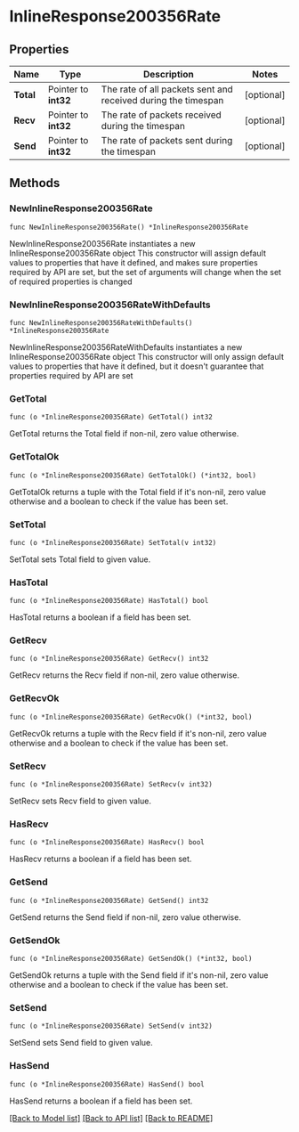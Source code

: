 # InlineResponse200356Rate

## Properties

Name | Type | Description | Notes
------------ | ------------- | ------------- | -------------
**Total** | Pointer to **int32** | The rate of all packets sent and received during the timespan | [optional] 
**Recv** | Pointer to **int32** | The rate of packets received during the timespan | [optional] 
**Send** | Pointer to **int32** | The rate of packets sent during the timespan | [optional] 

## Methods

### NewInlineResponse200356Rate

`func NewInlineResponse200356Rate() *InlineResponse200356Rate`

NewInlineResponse200356Rate instantiates a new InlineResponse200356Rate object
This constructor will assign default values to properties that have it defined,
and makes sure properties required by API are set, but the set of arguments
will change when the set of required properties is changed

### NewInlineResponse200356RateWithDefaults

`func NewInlineResponse200356RateWithDefaults() *InlineResponse200356Rate`

NewInlineResponse200356RateWithDefaults instantiates a new InlineResponse200356Rate object
This constructor will only assign default values to properties that have it defined,
but it doesn't guarantee that properties required by API are set

### GetTotal

`func (o *InlineResponse200356Rate) GetTotal() int32`

GetTotal returns the Total field if non-nil, zero value otherwise.

### GetTotalOk

`func (o *InlineResponse200356Rate) GetTotalOk() (*int32, bool)`

GetTotalOk returns a tuple with the Total field if it's non-nil, zero value otherwise
and a boolean to check if the value has been set.

### SetTotal

`func (o *InlineResponse200356Rate) SetTotal(v int32)`

SetTotal sets Total field to given value.

### HasTotal

`func (o *InlineResponse200356Rate) HasTotal() bool`

HasTotal returns a boolean if a field has been set.

### GetRecv

`func (o *InlineResponse200356Rate) GetRecv() int32`

GetRecv returns the Recv field if non-nil, zero value otherwise.

### GetRecvOk

`func (o *InlineResponse200356Rate) GetRecvOk() (*int32, bool)`

GetRecvOk returns a tuple with the Recv field if it's non-nil, zero value otherwise
and a boolean to check if the value has been set.

### SetRecv

`func (o *InlineResponse200356Rate) SetRecv(v int32)`

SetRecv sets Recv field to given value.

### HasRecv

`func (o *InlineResponse200356Rate) HasRecv() bool`

HasRecv returns a boolean if a field has been set.

### GetSend

`func (o *InlineResponse200356Rate) GetSend() int32`

GetSend returns the Send field if non-nil, zero value otherwise.

### GetSendOk

`func (o *InlineResponse200356Rate) GetSendOk() (*int32, bool)`

GetSendOk returns a tuple with the Send field if it's non-nil, zero value otherwise
and a boolean to check if the value has been set.

### SetSend

`func (o *InlineResponse200356Rate) SetSend(v int32)`

SetSend sets Send field to given value.

### HasSend

`func (o *InlineResponse200356Rate) HasSend() bool`

HasSend returns a boolean if a field has been set.


[[Back to Model list]](../README.md#documentation-for-models) [[Back to API list]](../README.md#documentation-for-api-endpoints) [[Back to README]](../README.md)


